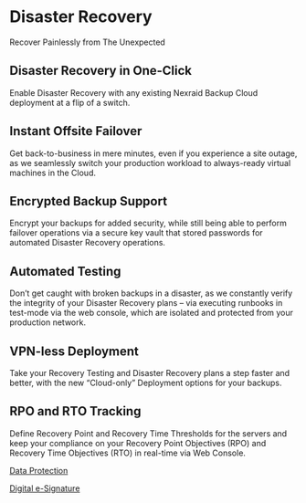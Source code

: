 # Disaster Recovery
Recover Painlessly from The Unexpected

## Disaster Recovery in One-Click
Enable Disaster Recovery with any existing Nexraid Backup Cloud deployment at a flip of a switch.

## Instant Offsite Failover
Get back-to-business in mere minutes, even if you experience a site outage, as we seamlessly switch your production workload to always-ready virtual machines in the Cloud.

## Encrypted Backup Support
Encrypt your backups for added security, while still being able to perform failover operations via a secure key vault that stored passwords for automated Disaster Recovery operations.

## Automated Testing
Don’t get caught with broken backups in a disaster, as we constantly verify the integrity of your Disaster Recovery plans – via executing runbooks in test-mode via the web console, which are isolated and protected from your production network.

## VPN-less Deployment
Take your Recovery Testing and Disaster Recovery plans a step faster and better, with the new “Cloud-only” Deployment options for your backups.

## RPO and RTO Tracking
Define Recovery Point and Recovery Time Thresholds for the servers and keep your compliance on your Recovery Point Objectives (RPO) and Recovery Time Objectives (RTO) in real-time via Web Console.

[Data Protection](/Managed-IT-Services/Data-Protection.md)

[Digital e-Signature](/Managed-IT-Services/Digital-e-Signature.md)
